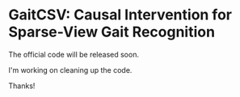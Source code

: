 # GaitCSV: Causal Intervention for Sparse-View Gait Recognition
The official code will be released soon.

I'm working on cleaning up the code.

Thanks!
